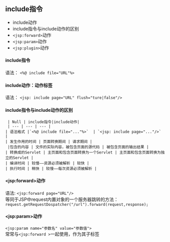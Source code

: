 ## include指令  
* include动作  
* include指令与include动作的区别  
* ```<jsp:forward>```动作  
* ```<jsp:param>```动作  
* ```<jsp:plugin>```动作  

#### include指令  
语法： ```<%@ include file="URL"%> ```  
#### include动作：动作标签  
语法： ```<jsp: include page="URL" flush="ture|false"/>  ```

#### include指令与include动作的区别  

     | Null | include指令|include动作|
     | --- | --- | --- |
    | 语法格式 |`<%@ include file="..."%>`  | `<jsp: include page="..."/>` |
    | 发生作用的时间 | 页面转换期间 | 请求期间 |
     |包含的内容 | 文件的实际内容，被包含页面的源代码 | 被包含页面的输出结果 |
    | 转换成的Servlet | 主页面和包含页面转换为一个Servlet | 主页面和包含页面转换为独立的Servlet |
    | 编译时间 | 较慢——资源必须被解析 | 较快 | 
    | 执行时间 | 稍快 | 较慢——每次资源必须被解析 |

#### \<jsp:forward\>动作  
语法: ```<jsp:forward page="URL"/> ```  
等同于JSP中request内置对象的一个服务器跳转的方法：  
```request.getRequestDospatcher("/url").forward(request,response); ``` 
#### \<jsp:param\>动作  
```<jsp:param name="参数名" value="参数值">  ```  
常常与```<jsp:forward >```一起使用，作为其子标签  